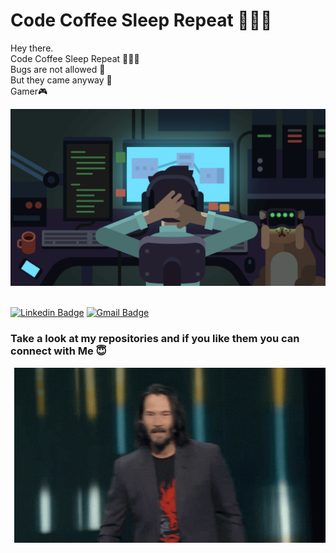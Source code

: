 <h1>
Code Coffee Sleep Repeat 👨🏼‍💻<br />
</h1>
Hey there.<br />
Code Coffee Sleep Repeat 👨🏼‍💻<br />
Bugs are not allowed 🚫<br />
But they came anyway 🐞<br />
Gamer🎮<br />

 <img src="./987256.png" /><br /><br />

[![Linkedin Badge](https://img.shields.io/badge/linkedin-%230077B5.svg?&style=for-the-badge&logo=linkedin&logoColor=white)](https://www.linkedin.com/in/shivansh-saxena-028228192/)   [![Gmail Badge](https://img.shields.io/badge/gmail-D14836?&style=for-the-badge&logo=gmail&logoColor=white)](mailto:shivanshkumar166@gmail.com@gmail.com) 
 <h3>Take a look at my repositories and if you like them you can connect with Me 😇</h3>
<img src="./giphy.gif" align="right"/>


